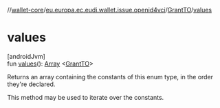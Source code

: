 //[wallet-core](../../../index.md)/[eu.europa.ec.eudi.wallet.issue.openid4vci](../index.md)/[GrantTO](index.md)/[values](values.md)

# values

[androidJvm]\
fun [values](values.md)(): [Array](https://kotlinlang.org/api/latest/jvm/stdlib/kotlin/-array/index.html)
&lt;[GrantTO](index.md)&gt;

Returns an array containing the constants of this enum type, in the order they're declared.

This method may be used to iterate over the constants.
